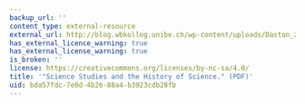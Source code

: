 ```yaml
---
backup_url: ''
content_type: external-resource
external_url: http://blog.wbkolleg.unibe.ch/wp-content/uploads/Daston_2009.pdf
has_external_licence_warning: true
has_external_license_warning: true
is_broken: ''
license: https://creativecommons.org/licenses/by-nc-sa/4.0/
title: '"Science Studies and the History of Science." (PDF)'
uid: bda57fdc-7e0d-4b26-88a4-b3923cdb28fb
---
```

